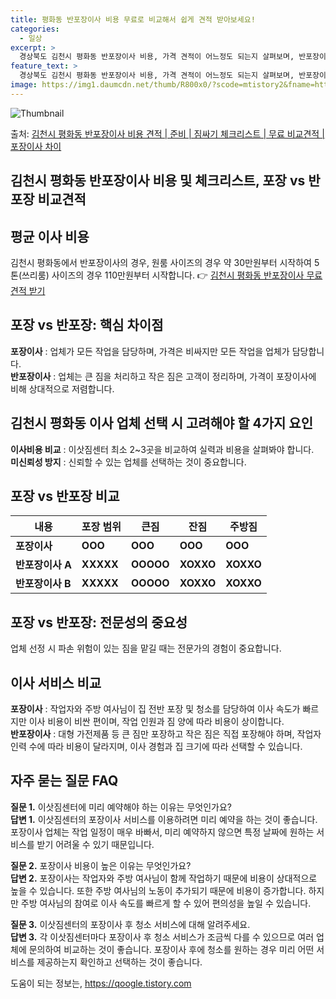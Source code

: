 ```yaml
---
title: 평화동 반포장이사 비용 무료로 비교해서 쉽게 견적 받아보세요!
categories:
  - 일상
excerpt: >
  경상북도 김천시 평화동 반포장이사 비용, 가격 견적이 어느정도 되는지 살펴보며, 반포장이사를 준비함에 있어 짐싸기 준비 체크리스트가 무엇인지 보겠습니다. 마지막으로 포장이사와 차이점을 통해 무료 비교견적으로 어떤 것이 더 합리적인 선택인지 공유 드립니다.김천시 평화동 포장이사 견적 샘플 보기 👈 클릭김천시 평화동 포장이사 가격 살펴보기 👈 클릭김천시 평화동 반포장이사 평균 이사 비용평수김천시 평화동 평균 이사 비용원룸 이사9평 이하 (1톤)30만원~투룸/쓰리룸 이사16평 ~ 20평 (2.5톤)80만원~쓰리룸 이사21평 (5톤) ~110만원~우리집 무료 이사견적 받기 👈 클릭포장 vs 반포장: 핵심 차이점이사 방법에 따른 가격과 서비스의 가장 큰 차이포장이사: 총체적인 이사를 전담하며 가격은 비싸지만..
feature_text: >
  경상북도 김천시 평화동 반포장이사 비용, 가격 견적이 어느정도 되는지 살펴보며, 반포장이사를 준비함에 있어 짐싸기 준비 체크리스트가 무엇인지 보겠습니다. 마지막으로 포장이사와 차이점을 통해 무료 비교견적으로 어떤 것이 더 합리적인 선택인지 공유 드립니다.김천시 평화동 포장이사 견적 샘플 보기 👈 클릭김천시 평화동 포장이사 가격 살펴보기 👈 클릭김천시 평화동 반포장이사 평균 이사 비용평수김천시 평화동 평균 이사 비용원룸 이사9평 이하 (1톤)30만원~투룸/쓰리룸 이사16평 ~ 20평 (2.5톤)80만원~쓰리룸 이사21평 (5톤) ~110만원~우리집 무료 이사견적 받기 👈 클릭포장 vs 반포장: 핵심 차이점이사 방법에 따른 가격과 서비스의 가장 큰 차이포장이사: 총체적인 이사를 전담하며 가격은 비싸지만..
image: https://img1.daumcdn.net/thumb/R800x0/?scode=mtistory2&fname=https%3A%2F%2Fblog.kakaocdn.net%2Fdn%2FrG3gn%2FbtsHaP47nWd%2FelvyQakfTnl2EPMOynAKK0%2Fimg.webp
---
```


![Thumbnail](https://img1.daumcdn.net/thumb/R800x0/?scode=mtistory2&fname=https%3A%2F%2Fblog.kakaocdn.net%2Fdn%2FrG3gn%2FbtsHaP47nWd%2FelvyQakfTnl2EPMOynAKK0%2Fimg.webp)

<p>출처: <a href="https://qoogle.tistory.com/9441" rel="dofollow">김천시 평화동 반포장이사 비용 견적 | 준비 | 짐싸기 체크리스트 | 무료 비교견적 | 포장이사 차이</a> </p>

## 김천시 평화동 반포장이사 비용 및 체크리스트, 포장 vs 반포장 비교견적

## 평균 이사 비용

김천시 평화동에서 반포장이사의 경우, 원룸 사이즈의 경우 약 30만원부터 시작하여 5톤(쓰리룸) 사이즈의 경우 110만원부터 시작합니다. 👉
[김천시 평화동 반포장이사 무료 견적 받기](https://qoogle.tistory.com/9441)

## 포장 vs 반포장: 핵심 차이점

**포장이사** : 업체가 모든 작업을 담당하며, 가격은 비싸지만 모든 작업을 업체가 담당합니다.  
**반포장이사** : 업체는 큰 짐을 처리하고 작은 짐은 고객이 정리하며, 가격이 포장이사에 비해 상대적으로 저렴합니다.

## 김천시 평화동 이사 업체 선택 시 고려해야 할 4가지 요인

**이사비용 비교** : 이삿짐센터 최소 2~3곳을 비교하여 실력과 비용을 살펴봐야 합니다.  
**미신뢰성 방지** : 신뢰할 수 있는 업체를 선택하는 것이 중요합니다.

## **포장 vs 반포장 비교**

**내용** | **포장 범위** | **큰짐** | **잔짐** | **주방짐**  
---|---|---|---|---  
**포장이사** | **OOO** | **OOO** | **OOO** | **OOO**  
**반포장이사 A** | **XXXXX** | **OOOOO** | **XOXXO** | **XOXXO**  
**반포장이사 B** | **XXXXX** | **OOOOO** | **XOXXO** | **XOXXO**  
  
## 포장 vs 반포장: 전문성의 중요성

업체 선정 시 파손 위험이 있는 짐을 맡길 때는 전문가의 경험이 중요합니다.

## 이사 서비스 비교

**포장이사** : 작업자와 주방 여사님이 집 전반 포장 및 청소를 담당하여 이사 속도가 빠르지만 이사 비용이 비싼 편이며, 작업 인원과 짐
양에 따라 비용이 상이합니다.  
**반포장이사** : 대형 가전제품 등 큰 짐만 포장하고 작은 짐은 직접 포장해야 하며, 작업자 인력 수에 따라 비용이 달라지며, 이사
경험과 집 크기에 따라 선택할 수 있습니다.

## 자주 묻는 질문 FAQ

**질문 1.** 이삿짐센터에 미리 예약해야 하는 이유는 무엇인가요?  
**답변 1.** 이삿짐센터의 포장이사 서비스를 이용하려면 미리 예약을 하는 것이 좋습니다. 포장이사 업체는 작업 일정이 매우 바빠서, 미리
예약하지 않으면 특정 날짜에 원하는 서비스를 받기 어려울 수 있기 때문입니다.

**질문 2.** 포장이사 비용이 높은 이유는 무엇인가요?  
**답변 2.** 포장이사는 작업자와 주방 여사님이 함께 작업하기 때문에 비용이 상대적으로 높을 수 있습니다. 또한 주방 여사님의 노동이
추가되기 때문에 비용이 증가합니다. 하지만 주방 여사님의 참여로 이사 속도를 빠르게 할 수 있어 편의성을 높일 수 있습니다.

**질문 3.** 이삿짐센터의 포장이사 후 청소 서비스에 대해 알려주세요.  
**답변 3.** 각 이삿짐센터마다 포장이사 후 청소 서비스가 조금씩 다를 수 있으므로 여러 업체에 문의하여 비교하는 것이 좋습니다.
포장이사 후에 청소를 원하는 경우 미리 어떤 서비스를 제공하는지 확인하고 선택하는 것이 좋습니다.



 

도움이 되는 정보는, <a href="https://qoogle.tistory.com" rel="dofollow">https://qoogle.tistory.com</a>


